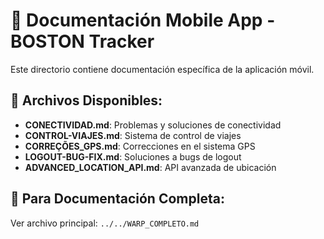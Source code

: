 # 📱 Documentación Mobile App - BOSTON Tracker

Este directorio contiene documentación específica de la aplicación móvil.

## 📄 Archivos Disponibles:

- **CONECTIVIDAD.md**: Problemas y soluciones de conectividad
- **CONTROL-VIAJES.md**: Sistema de control de viajes
- **CORREÇÕES_GPS.md**: Correcciones en el sistema GPS
- **LOGOUT-BUG-FIX.md**: Soluciones a bugs de logout
- **ADVANCED_LOCATION_API.md**: API avanzada de ubicación

## 📖 Para Documentación Completa:
Ver archivo principal: `../../WARP_COMPLETO.md`
